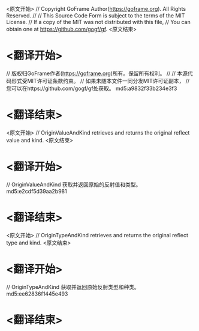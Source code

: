 
<原文开始>
// Copyright GoFrame Author(https://goframe.org). All Rights Reserved.
//
// This Source Code Form is subject to the terms of the MIT License.
// If a copy of the MIT was not distributed with this file,
// You can obtain one at https://github.com/gogf/gf.
<原文结束>

# <翻译开始>
// 版权归GoFrame作者(https://goframe.org)所有。保留所有权利。
//
// 本源代码形式受MIT许可证条款约束。
// 如果未随本文件一同分发MIT许可证副本，
// 您可以在https://github.com/gogf/gf处获取。 md5:a9832f33b234e3f3
# <翻译结束>


<原文开始>
// OriginValueAndKind retrieves and returns the original reflect value and kind.
<原文结束>

# <翻译开始>
// OriginValueAndKind 获取并返回原始的反射值和类型。 md5:e2cdf5d39aa2b981
# <翻译结束>


<原文开始>
// OriginTypeAndKind retrieves and returns the original reflect type and kind.
<原文结束>

# <翻译开始>
// OriginTypeAndKind 获取并返回原始反射类型和种类。 md5:ee62836f1445e493
# <翻译结束>

